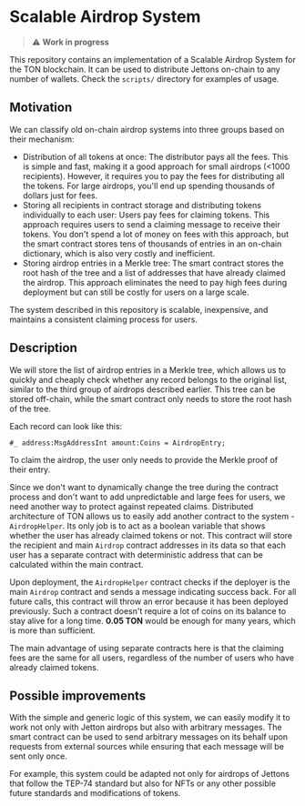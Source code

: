 # Scalable Airdrop System

> :warning: **Work in progress**

This repository contains an implementation of a Scalable Airdrop System for the TON blockchain. It can be used to distribute Jettons on-chain to any number of wallets. Check the `scripts/` directory for examples of usage.

## Motivation

We can classify old on-chain airdrop systems into three groups based on their mechanism:

-   Distribution of all tokens at once: The distributor pays all the fees. This is simple and fast, making it a good approach for small airdrops (<1000 recipients). However, it requires you to pay the fees for distributing all the tokens. For large airdrops, you'll end up spending thousands of dollars just for fees.
-   Storing all recipients in contract storage and distributing tokens individually to each user: Users pay fees for claiming tokens. This approach requires users to send a claiming message to receive their tokens. You don't spend a lot of money on fees with this approach, but the smart contract stores tens of thousands of entries in an on-chain dictionary, which is also very costly and inefficient.
-   Storing airdrop entries in a Merkle tree: The smart contract stores the root hash of the tree and a list of addresses that have already claimed the airdrop. This approach eliminates the need to pay high fees during deployment but can still be costly for users on a large scale.

The system described in this repository is scalable, inexpensive, and maintains a consistent claiming process for users.

## Description

We will store the list of airdrop entries in a Merkle tree, which allows us to quickly and cheaply check whether any record belongs to the original list, similar to the third group of airdrops described earlier. This tree can be stored off-chain, while the smart contract only needs to store the root hash of the tree.

Each record can look like this:

```
#_ address:MsgAddressInt amount:Coins = AirdropEntry;
```

To claim the airdrop, the user only needs to provide the Merkle proof of their entry.

Since we don't want to dynamically change the tree during the contract process and don't want to add unpredictable and large fees for users, we need another way to protect against repeated claims. Distributed architecture of TON allows us to easily add another contract to the system - `AirdropHelper`. Its only job is to act as a boolean variable that shows whether the user has already claimed tokens or not. This contract will store the recipient and main `Airdrop` contract addresses in its data so that each user has a separate contract with deterministic address that can be calculated within the main contract.

Upon deployment, the `AirdropHelper` contract checks if the deployer is the main `Airdrop` contract and sends a message indicating success back. For all future calls, this contract will throw an error because it has been deployed previously. Such a contract doesn't require a lot of coins on its balance to stay alive for a long time. **0.05 TON** would be enough for many years, which is more than sufficient.

The main advantage of using separate contracts here is that the claiming fees are the same for all users, regardless of the number of users who have already claimed tokens.

## Possible improvements

With the simple and generic logic of this system, we can easily modify it to work not only with Jetton airdrops but also with arbitrary messages. The smart contract can be used to send arbitrary messages on its behalf upon requests from external sources while ensuring that each message will be sent only once.

For example, this system could be adapted not only for airdrops of Jettons that follow the TEP-74 standard but also for NFTs or any other possible future standards and modifications of tokens.
